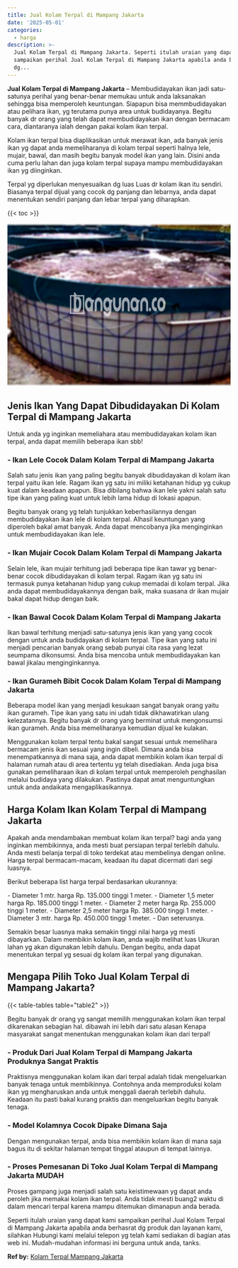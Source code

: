 ```yaml
---
title: Jual Kolam Terpal di Mampang Jakarta
date: '2025-05-01'
categories:
  - harga
description: >-
  Jual Kolam Terpal di Mampang Jakarta. Seperti itulah uraian yang dapat kami
  sampaikan perihal Jual Kolam Terpal di Mampang Jakarta apabila anda berhasrat
  dg...
---
```


**Jual Kolam Terpal di Mampang Jakarta** – Membudidayakan ikan jadi satu-satunya perihal yang benar-benar memukau untuk anda laksanakan sehingga bisa memperoleh keuntungan. Siapapun bisa memmbudidayakan atau pelihara ikan, yg terutama punya area untuk budidayanya. Begitu banyak dr orang yang telah dapat membudidayakan ikan dengan bermacam cara, diantaranya ialah dengan pakai kolam ikan terpal.

Kolam ikan terpal bisa diaplikasikan untuk merawat ikan, ada banyak jenis ikan yg dapat anda memeliharanya di kolam terpal seperti halnya lele, mujair, bawal, dan masih begitu banyak model ikan yang lain. Disini anda cuma perlu lahan dan juga kolam terpal supaya mampu membudidayakan ikan yg diinginkan.

Terpal yg diperlukan menyesuaikan dg luas Luas dr kolam ikan itu sendiri. Biasanya terpal dijual yang cocok dg panjang dan lebarnya, anda dapat menentukan sendiri panjang dan lebar terpal yang diharapkan.

{{< toc >}}

![Jual Kolam Terpal di Mampang Jakarta](/images/jual-kolam-terpal-53.png)

## Jenis Ikan Yang Dapat Dibudidayakan Di Kolam Terpal di Mampang Jakarta

Untuk anda yg inginkan memeliahara atau membudidayakan kolam ikan terpal, anda dapat memilih beberapa ikan sbb!

### \- Ikan Lele Cocok Dalam Kolam Terpal di Mampang Jakarta

Salah satu jenis ikan yang paling begitu banyak dibudidayakan di kolam ikan terpal yaitu ikan lele. Ragam ikan yg satu ini miliki ketahanan hidup yg cukup kuat dalam keadaan apapun. Bisa dibilang bahwa ikan lele yakni salah satu tipe ikan yang paling kuat untuk lebih lama hidup di lokasi apapun.

Begitu banyak orang yg telah tunjukkan keberhasilannya dengan membudidayakan ikan lele di kolam terpal. Alhasil keuntungan yang diperoleh bakal amat banyak. Anda dapat mencobanya jika menginginkan untuk membudidayakan ikan lele.

### \- Ikan Mujair Cocok Dalam Kolam Terpal di Mampang Jakarta

Selain lele, ikan mujair terhitung jadi beberapa tipe ikan tawar yg benar-benar cocok dibudidayakan di kolam terpal. Ragam ikan yg satu ini termasuk punya ketahanan hidup yang cukup memadai di kolam terpal. Jika anda dapat membudidayakannya dengan baik, maka suasana dr ikan mujair bakal dapat hidup dengan baik.

### \- Ikan Bawal Cocok Dalam Kolam Terpal di Mampang Jakarta

Ikan bawal terhitung menjadi satu-satunya jenis ikan yang yang cocok dengan untuk anda budidayakan di kolam terpal. Tipe ikan yang satu ini menjadi pencarian banyak orang sebab punyai cita rasa yang lezat seumpama dikonsumsi. Anda bisa mencoba untuk membudidayakan kan bawal jikalau menginginkannya.

### \- Ikan Gurameh Bibit Cocok Dalam Kolam Terpal di Mampang Jakarta

Beberapa model ikan yang menjadi kesukaan sangat banyak orang yaitu ikan gurameh. Tipe ikan yang satu ini udah tidak dikhawatirkan ulang kelezatannya. Begitu banyak dr orang yang berminat untuk mengonsumsi ikan gurameh. Anda bisa memeliharanya kemudian dijual ke kulakan.

Menggunakan kolam terpal tentu bakal sangat sesuai untuk memelihara bermacam jenis ikan sesuai yang ingin dibeli. Dimana anda bisa menempatkannya di mana saja, anda dapat membikin kolam ikan terpal di halaman rumah atau di area tertentu yg telah disediakan. Anda juga bisa gunakan pemeliharaan ikan di kolam terpal untuk memperoleh penghasilan melalui budidaya yang dilakukan. Pastinya dapat amat menguntungkan untuk anda andaikata mengaplikasikannya.

## Harga Kolam Ikan Kolam Terpal di Mampang Jakarta

Apakah anda mendambakan membuat kolam ikan terpal? bagi anda yang inginkan membikinnya, anda mesti buat persiapan terpal terlebih dahulu. Anda mesti belanja terpal di toko terdekat atau membelinya dengan online. Harga terpal bermacam-macam, keadaan itu dapat dicermati dari segi luasnya.

Berikut beberapa list harga terpal berdasarkan ukurannya:

\- Diameter 1 mtr. harga Rp. 135.000 tinggi 1 meter. - Diameter 1,5 meter harga Rp. 185.000 tinggi 1 meter. - Diameter 2 meter harga Rp. 255.000 tinggi 1 meter. - Diameter 2,5 meter harga Rp. 385.000 tinggi 1 meter. - Diameter 3 mtr. harga Rp. 450.000 tinggi 1 meter. - Dan seterusnya.

Semakin besar luasnya maka semakin tinggi nilai harga yg mesti dibayarkan. Dalam membikin kolam ikan, anda wajib melihat luas Ukuran lahan yg akan digunakan lebih dahulu. Dengan begitu, anda dapat menentukan terpal yg sesuai dg kolam ikan terpal yang digunakan.

## Mengapa Pilih Toko Jual Kolam Terpal di Mampang Jakarta?

{{< table-tables table="table2" >}}

Begitu banyak dr orang yg sangat memilih menggunakan kolam ikan terpal dikarenakan sebagian hal. dibawah ini lebih dari satu alasan Kenapa masyarakat sangat menentukan menggunakan kolam ikan dari terpal!

### \- Produk Dari Jual Kolam Terpal di Mampang Jakarta Produknya Sangat Praktis

Praktisnya menggunakan kolam ikan dari terpal adalah tidak mengeluarkan banyak tenaga untuk membikinnya. Contohnya anda memproduksi kolam ikan yg mengharuskan anda untuk menggali daerah terlebih dahulu. Keadaan itu pasti bakal kurang praktis dan mengeluarkan begitu banyak tenaga.

### \- Model Kolamnya Cocok Dipake Dimana Saja

Dengan mengunakan terpal, anda bisa membikin kolam ikan di mana saja bagus itu di sekitar halaman tempat tinggal ataupun di tempat lainnya.

### \- Proses Pemesanan Di Toko Jual Kolam Terpal di Mampang Jakarta MUDAH

Proses gampang juga menjadi salah satu keistimewaan yg dapat anda peroleh jika memakai kolam ikan terpal. Anda tidak mesti buang2 waktu di dalam mencari terpal karena mampu ditemukan dimanapun anda berada.

Seperti itulah uraian yang dapat kami sampaikan perihal Jual Kolam Terpal di Mampang Jakarta apabila anda berhasrat dg produk dan layanan kami, silahkan Hubungi kami melalui telepon yg telah kami sediakan di bagian atas web ini. Mudah-mudahan informasi ini berguna untuk anda, tanks.

**Ref by:** [Kolam Terpal Mampang Jakarta](https://id.wikipedia.org/wiki/Kolam)
